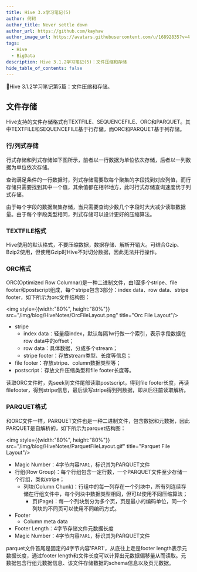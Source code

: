 ```yaml
---
title: Hive 3.x学习笔记(5)
author: 何轲
author_title: Never settle down
author_url: https://github.com/kayhaw
author_image_url: https://avatars.githubusercontent.com/u/16892835?v=4
tags: 
  - Hive
  - BigData
description: Hive 3.1.2学习笔记(5)：文件压缩和存储
hide_table_of_contents: false
---
```


:pencil:Hive 3.1.2学习笔记第5篇：文件压缩和存储。
<!--truncate-->

## 文件存储

Hive支持的文件存储格式有TEXTFILE、SEQUENCEFILE、ORC和PARQUET。其中TEXTFILE和SEQUENCEFILE基于行存储，而ORC和PARQUET基于列存储。

### 行/列式存储

行式存储和列式存储如下图所示，前者以一行数据为单位依次存储，后者以一列数据为单位依次存储。

查询满足条件的一行数据时，列式存储需要取每个聚集的字段找到对应列值，而行存储只需要找到其中一个值，其余值都在相邻地方，此时行式存储查询速度优于列式存储。

由于每个字段的数据聚集存储，当只需要查询少数几个字段时大大减少读取数据量。由于每个字段类型相同，列式存储可以设计更好的压缩算法。

### TEXTFILE格式

Hive使用的默认格式，不要压缩数据，数据存储、解析开销大。可结合Gzip、Bzip2使用，但使用Gzip时Hive不对切分数据，因此无法并行操作。

### ORC格式

ORC(Optimized Row Columnar)是一种二进制文件，由1至多个stripe、file footer和postscript组成，每个stripe包含3部分：index data、row data、stripe footer，如下所示为orc文件结构图：

<img style={{width:"80%", height:"80%"}} src="/img/blog/HiveNotes/OrcFileLayout.png" title="Orc File Layout"/>

- stripe
  - index data：轻量级index，默认每隔1w行做一个索引，表示字段数据在row data中的offset；
  - row data：具体数据，分成多个stream；
  - stripe footer：存放stream类型、长度等信息；
- file footer：存放stripe、column数据类型等；
- postscript：存放文件压缩类型和file footer长度等。

读取ORC文件时，先seek到文件尾部读取postscript，得到file footer长度，再读filefooter，得到stripe信息，最后读写stripe得到列数据，即从后往前读取解析。

### PARQUET格式

和ORC文件一样，PARQUET文件也是一种二进制文件，包含数据和元数据，因此PARQUET是自解析的，如下所示为parquet结构图：

<img style={{width:"80%", height:"80%"}} src="/img/blog/HiveNotes/ParquetFileLayout.gif" title="Parquet File Layout"/>

- Magic Number：4字节内容`PAR1`，标识其为PARQUET文件
- 行组(Row Group)：每个行组包含一定行数，一个PARQUET文件至少存储一个行组，类似stripe；
  - 列块(Column Chunk)：行组中的每一列存在一个列块中，所有列连续存储在行组文件中，每个列块中数据类型相同，但可以使用不同压缩算法；
    - 页(Page)：每一个列块划分为多个页，页是最小的编码单位，同一个列块的不同页可以使用不同编码方式。
- Footer
  - Column meta data
- Footer Length：4字节存储文件元数据长度
- Magic Number：4字节内容`PAR1`，标识其为PARQUET文件

parquet文件首尾是固定的4字节内容'PAR1'，从底往上走是footer length表示元数据长度，通过footer length和文件长度可以计算出元数据偏移量从而读取。元数据包含行组元数据信息、该文件存储数据的schema信息以及页元数据。